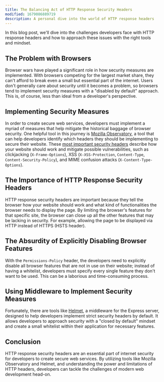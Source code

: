```yaml
---
title: The Balancing Act of HTTP Response Security Headers
modified: 1679086889719
description: A personal dive into the world of HTTP response headers
---
```


In this blog post, we'll dive into the challenges developers face with HTTP
response headers and how to approach these issues with the right tools and
mindset.

## The Problem with Browsers

Browser wars have played a significant role in how security measures are
implemented. With browsers competing for the largest market share, they can't
afford to break even a small but essential part of the internet. Users don't
generally care about security until it becomes a problem, so browsers tend to
implement security measures with a "disabled by default" approach. This is, of
course, less than ideal from a developer's perspective.

## Implementing Security Measures

In order to create secure web services, developers must implement a myriad of
measures that help mitigate the historical baggage of browser security. One
helpful tool in this journey is [Mozilla Observatory][observatory], a tool that
can help developers identify which headers they should be implementing to secure
their website. These [most important security
headers][important-security-headers] describe how your website should work and
mitigate possible vulnerabilities, such as clickjacking (`X-Frame-Options`), XSS
(`X-XSS-Protection`, `Content-Type`, `Content-Security-Policy`),  and MIME
confusion attacks (`X-Content-Type-Options`).

[observatory]: https://observatory.mozilla.org/
[important-security-headers]: https://cheatsheetseries.owasp.org/cheatsheets/HTTP_Headers_Cheat_Sheet.html

## The Importance of HTTP Response Security Headers

HTTP response security headers are important because they tell the browser how
your website should work and what kind of functionalities the browser needs to
display the page. By limiting the browser's features for that specific site, the
browser can close up all the other features that may be lacking in security. For
example, allowing the page to be displayed via HTTP instead of HTTPS (HSTS
header).

## The Absurdity of Explicitly Disabling Browser Features

With the `Permissions-Policy` header, the developers need to explicitly disable
all browser features that are not in use on their website; instead of having a
whitelist, developers must specify every single feature they don't want to be
used. This can be a laborious and time-consuming process.

## Using Middleware to Implement Security Measures

Fortunately, there are tools like [Helmet](https://helmetjs.github.io/), a
middleware for the Express server, designed to help developers implement strict
security headers by default. It allows developers to approach security with a
"closed by default" mindset and create a small whitelist within their
application for necessary features.

## Conclusion

HTTP response security headers are an essential part of internet security for
developers to create secure web services. By utilizing tools like Mozilla
Observatory and Helmet, and understanding the power and limitations of HTTP
headers, developers can tackle the challenges of modern web development head-on.


